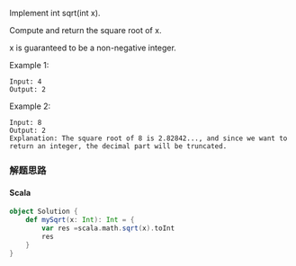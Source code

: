 
Implement int sqrt(int x).

Compute and return the square root of x.

x is guaranteed to be a non-negative integer.


Example 1:
```
Input: 4
Output: 2
```
Example 2:
```
Input: 8
Output: 2
Explanation: The square root of 8 is 2.82842..., and since we want to return an integer, the decimal part will be truncated.
```
### 解题思路
#### Scala
```scala
object Solution {
    def mySqrt(x: Int): Int = {
        var res =scala.math.sqrt(x).toInt
        res
    }
}
```
